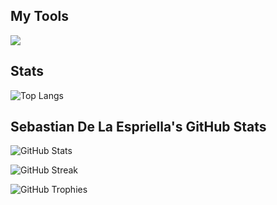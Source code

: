 ## My Tools
<img src="https://skillicons.dev/icons?i=typescript,react,cs,cpp,python,java,go" />

## Stats

![Top Langs](https://github-readme-stats.vercel.app/api/top-langs/?username=YOUR_USERNAME&layout=compact&langs_count=10&theme=dark)

## Sebastian De La Espriella's GitHub Stats

![GitHub Stats](https://github-readme-stats.vercel.app/api?username=YOUR_USERNAME&show_icons=true&theme=dark&count_private=true)

![GitHub Streak](https://github-readme-streak-stats.herokuapp.com/?user=YOUR_USERNAME&theme=dark)

![GitHub Trophies](https://github-profile-trophy.vercel.app/?username=YOUR_USERNAME&theme=darkhub)

<!--
**jimmyadkins/jimmyadkins** is a ✨ _special_ ✨ repository because its `README.md` (this file) appears on your GitHub profile.

Here are some ideas to get you started:

- 🔭 I’m currently working on ...
- 🌱 I’m currently learning ...
- 👯 I’m looking to collaborate on ...
- 🤔 I’m looking for help with ...
- 💬 Ask me about ...
- 📫 How to reach me: ...
- 😄 Pronouns: ...
- ⚡ Fun fact: ...
-->
